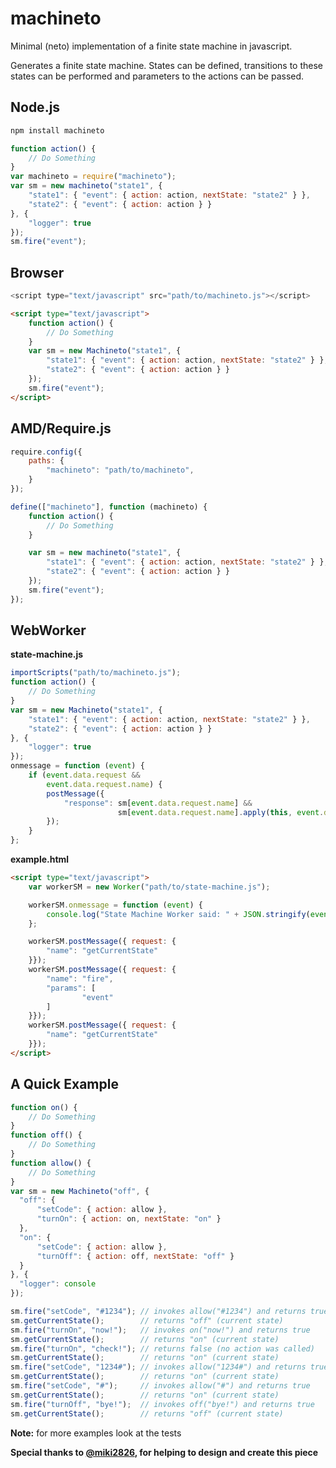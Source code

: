 machineto
=========

Minimal (neto) implementation of a finite state machine in javascript.

Generates a finite state machine.
States can be defined, transitions to these states can be performed and parameters to the actions can be passed.

## Node.js
```js
npm install machineto
```
```js
function action() {
    // Do Something
}
var machineto = require("machineto");
var sm = new machineto("state1", {
    "state1": { "event": { action: action, nextState: "state2" } },
    "state2": { "event": { action: action } }
}, {
    "logger": true
});
sm.fire("event");
```

## Browser
```js
<script type="text/javascript" src="path/to/machineto.js"></script>
```
```html
<script type="text/javascript">
    function action() {
        // Do Something
    }
    var sm = new Machineto("state1", {
        "state1": { "event": { action: action, nextState: "state2" } },
        "state2": { "event": { action: action } }
    });
    sm.fire("event");
</script>
```

## AMD/Require.js
```js
require.config({
    paths: {
        "machineto": "path/to/machineto",
    }
});
```
```js
define(["machineto"], function (machineto) {
    function action() {
        // Do Something
    }

    var sm = new machineto("state1", {
        "state1": { "event": { action: action, nextState: "state2" } },
        "state2": { "event": { action: action } }
    });
    sm.fire("event");
});
```

## WebWorker
__state-machine.js__
```js
importScripts("path/to/machineto.js");
function action() {
    // Do Something
}
var sm = new Machineto("state1", {
    "state1": { "event": { action: action, nextState: "state2" } },
    "state2": { "event": { action: action } }
}, {
    "logger": true
});
onmessage = function (event) {
    if (event.data.request &&
        event.data.request.name) {
        postMessage({
            "response": sm[event.data.request.name] &&
                        sm[event.data.request.name].apply(this, event.data.request.params)
        });
    }
};
```

__example.html__
```html
<script type="text/javascript">
    var workerSM = new Worker("path/to/state-machine.js");

    workerSM.onmessage = function (event) {
        console.log("State Machine Worker said: " + JSON.stringify(event.data));
    };

    workerSM.postMessage({ request: {
        "name": "getCurrentState"
    }});
    workerSM.postMessage({ request: {
        "name": "fire",
        "params": [
                "event"
        ]
    }});
    workerSM.postMessage({ request: {
        "name": "getCurrentState"
    }});
</script>
```

## A Quick Example
```js
function on() {
    // Do Something
}
function off() {
    // Do Something
}
function allow() {
    // Do Something
}
var sm = new Machineto("off", {
  "off": {
      "setCode": { action: allow },
      "turnOn": { action: on, nextState: "on" }
  },
  "on": {
      "setCode": { action: allow },
      "turnOff": { action: off, nextState: "off" }
  }
}, {
  "logger": console
});

sm.fire("setCode", "#1234"); // invokes allow("#1234") and returns true
sm.getCurrentState();        // returns "off" (current state)
sm.fire("turnOn", "now!");   // invokes on("now!") and returns true
sm.getCurrentState();        // returns "on" (current state)
sm.fire("turnOn", "check!"); // returns false (no action was called)
sm.getCurrentState();        // returns "on" (current state)
sm.fire("setCode", "1234#"); // invokes allow("1234#") and returns true
sm.getCurrentState();        // returns "on" (current state)
sm.fire("setCode", "#");     // invokes allow("#") and returns true
sm.getCurrentState();        // returns "on" (current state)
sm.fire("turnOff", "bye!");  // invokes off("bye!") and returns true
sm.getCurrentState();        // returns "off" (current state)

```

__Note:__ for more examples look at the tests


__Special thanks to [@miki2826](https://github.com/miki2826), for helping to design and create this piece__